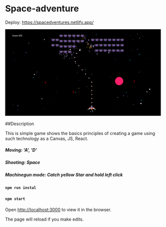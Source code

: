 # Space-adventure

Deploy: https://spacedventures.netlify.app/


![Canvas-game](./public/screen.png)

##Description

This is simple game shows the basics principles of creating a game using such technology as a Canvas, JS, React.

##### Moving: 'A', 'D'
##### Shooting: Space
##### Machinegun mode: Catch yellow Star and hold left click

#### `npm run instal`
#### `npm start`


Open [http://localhost:3000](http://localhost:3000) to view it in the browser.

The page will reload if you make edits.

